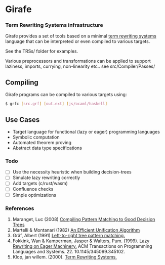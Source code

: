 # Girafe

 ### Term Rewriting Systems infrastructure

Girafe provides a set of tools based on a minimal [term rewriting systems](https://en.wikipedia.org/wiki/Rewriting) language that can be interpreted or even compiled to various targets.

See the TRSs/ folder for examples.

Various preprocessors and transformations can be applied to support laziness, imports, currying, non-linearity etc.. see src/Compiler/Passes/

## Compiling
Girafe programs can be compiled to various targets using:
```bash
$ grfc [src.grf] [out.ext] [js/ocaml/haskell]
```
## Use Cases

- Target language for functional (lazy or eager) programming languages
- Symbolic computation
- Automated theorem proving
- Abstract data type specifications

### Todo

- [ ] Use the necessity heuristic when building decision-trees
- [ ] Simulate lazy rewriting correctly
- [ ] Add targets (c/rust/wasm)
- [ ] Confluence checks
- [ ] Simple optimizations

### References

1. Maranget, Luc (2008) [Compiling Pattern Matching to Good Decision Trees](http://moscova.inria.fr/~maranget/papers/ml05e-maranget.pdf)
2. Martelli & Montanari (1982) [An Efficient Unification Algorithm](http://moscova.inria.fr/~levy/courses/X/IF/03/pi/levy2/martelli-montanari.pdf)
3. Gräf, Albert (1991) [Left-to-right tree pattern matching.](https://github.com/agraef/pure-lang/wiki/rtapaper.pdf)
4. Fokkink, Wan & Kamperman, Jasper & Walters, Pum. (1999). [Lazy Rewriting on Eager Machinery.](https://www.researchgate.net/publication/277293248_Lazy_Rewriting_on_Eager_Machinery) ACM Transactions on Programming Languages and Systems. 22. 10.1145/345099.345102. 
5. Klop, jan willem. (2000). [Term Rewriting Systems.](https://www.researchgate.net/publication/2472655_Term_Rewriting_Systems) 